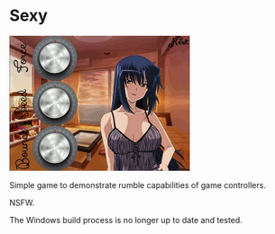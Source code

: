 # Sexy
![screeshot](https://raw.githubusercontent.com/danieltabor/sexy_game/main/screenshot.jpg) 

Simple game to demonstrate rumble capabilities of game controllers. 

NSFW.

The Windows build process is no longer up to date and tested.

